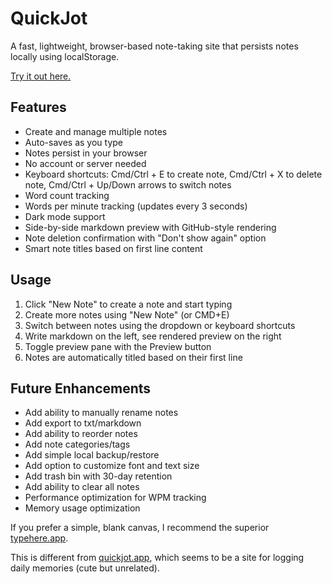 # QuickJot

A fast, lightweight, browser-based note-taking site that persists notes locally using localStorage.

[Try it out here.](https://felipe-parodi.github.io/quickjot/)

## Features
- Create and manage multiple notes
- Auto-saves as you type
- Notes persist in your browser
- No account or server needed
- Keyboard shortcuts: Cmd/Ctrl + E to create note, Cmd/Ctrl + X to delete note, Cmd/Ctrl + Up/Down arrows to switch notes
- Word count tracking
- Words per minute tracking (updates every 3 seconds)
- Dark mode support
- Side-by-side markdown preview with GitHub-style rendering
- Note deletion confirmation with "Don't show again" option
- Smart note titles based on first line content

## Usage
1. Click "New Note" to create a note and start typing
2. Create more notes using "New Note" (or CMD+E)
3. Switch between notes using the dropdown or keyboard shortcuts
4. Write markdown on the left, see rendered preview on the right
5. Toggle preview pane with the Preview button
6. Notes are automatically titled based on their first line

## Future Enhancements
- Add ability to manually rename notes
- Add export to txt/markdown
- Add ability to reorder notes
- Add note categories/tags
- Add simple local backup/restore
- Add option to customize font and text size
- Add trash bin with 30-day retention
- Add ability to clear all notes
- Performance optimization for WPM tracking
- Memory usage optimization

If you prefer a simple, blank canvas, I recommend the superior [typehere.app](https://typehere.app/).

This is different from [quickjot.app](quickjot.app), which seems to be a site for logging daily memories (cute but unrelated).
